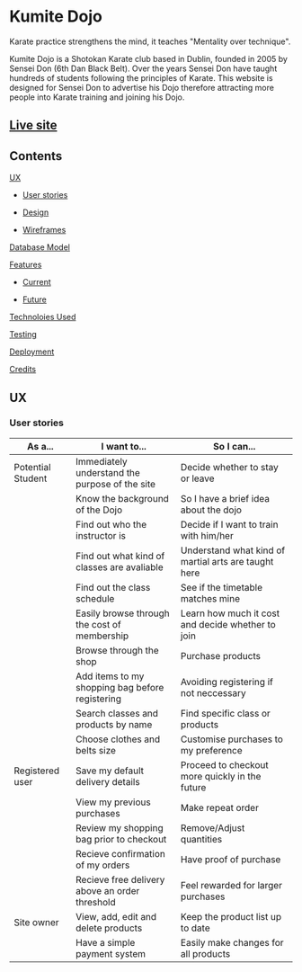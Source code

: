 # Kumite Dojo

Karate practice strengthens the mind, it teaches "Mentality over technique".

Kumite Dojo is a Shotokan Karate club based in Dublin, founded in 2005 by Sensei Don (6th Dan Black Belt). Over the years Sensei Don have taught hundreds of students following the principles of Karate. This website is designed for Sensei Don to advertise his Dojo therefore attracting more people into Karate training and joining his Dojo.

## [Live site](CI-MS4-kumite-dojo.heroku.com)

## Contents

[UX](#ux)

- [User stories](#user-stories)

- [Design](#design)

- [Wireframes](#wireframes)

[Database Model](#database-model)

[Features](#features)

- [Current](#current)

- [Future](#future)

[Technoloies Used](#technologies-used)

[Testing](#testing)

[Deployment](#deployment)

[Credits](#credits)

## **UX**

### **User stories**

| As a...  | I want to... |  So I can... |
|-----|---|---|
| Potential Student  | Immediately understand the purpose of the site | Decide whether to stay or leave  |
|   |  Know the background of the Dojo | So I have a brief idea about the dojo  |
|   | Find out who the instructor is | Decide if I want to train with him/her |
|   | Find out what kind of classes are avaliable  |  Understand what kind of martial arts are taught here |
|   | Find out the class schedule | See if the timetable matches mine  |
|   |Easily browse through the cost of membership  | Learn how much it cost and decide whether to join |
|   | Browse through the shop  | Purchase products  |
|   | Add items to my shopping bag before registering |  Avoiding registering if not neccessary |
|   | Search classes and products by name  |  Find specific class or products |
|   | Choose clothes and belts size   | Customise purchases to my preference  |
| Registered user  |  Save my default delivery details | Proceed to checkout more quickly in the future   |
|   | View my previous purchases  | Make repeat order  |
|   | Review my shopping bag prior to checkout  | Remove/Adjust quantities  |
|   | Recieve confirmation of my orders  | Have proof of purchase  |
|   | Recieve free delivery above an order threshold  |  Feel rewarded for larger purchases |
| Site owner  | View, add, edit and delete products  | Keep the product list up to date  |
|   |  Have a simple payment system | Easily make changes for all products  |
